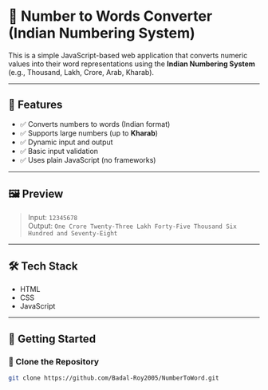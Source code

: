 # 🧮 Number to Words Converter (Indian Numbering System)

This is a simple JavaScript-based web application that converts numeric values into their word representations using the **Indian Numbering System** (e.g., Thousand, Lakh, Crore, Arab, Kharab).

---

## 📌 Features

- ✅ Converts numbers to words (Indian format)
- ✅ Supports large numbers (up to **Kharab**)
- ✅ Dynamic input and output
- ✅ Basic input validation
- ✅ Uses plain JavaScript (no frameworks)

---

## 🖼️ Preview

> Input: `12345678`  
> Output: `One Crore Twenty-Three Lakh Forty-Five Thousand Six Hundred and Seventy-Eight`

---

## 🛠️ Tech Stack

- HTML
- CSS 
- JavaScript

---

## 🚀 Getting Started

### 📁 Clone the Repository

```bash
git clone https://github.com/Badal-Roy2005/NumberToWord.git

